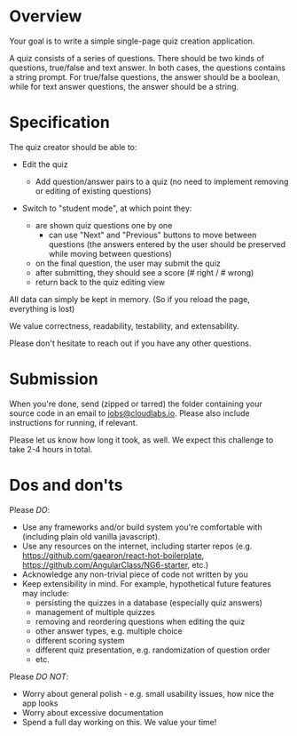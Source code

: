 # Overview

Your goal is to write a simple single-page quiz creation application.

A quiz consists of a series of questions.
There should be two kinds of questions, true/false and text answer.
In both cases, the questions contains a string prompt.
For true/false questions, the answer should be a boolean,
while for text answer questions, the answer should be a string.

# Specification

The quiz creator should be able to:

- Edit the quiz
  - Add question/answer pairs to a quiz
    (no need to implement removing or editing of existing questions)

- Switch to "student mode", at which point they:
  - are shown quiz questions one by one
    - can use "Next" and "Previous" buttons to move between questions
      (the answers entered by the user should be preserved while moving between questions)
  - on the final question, the user may submit the quiz
  - after submitting, they should see a score (# right / # wrong)
  - return back to the quiz editing view

All data can simply be kept in memory. (So if you reload the page, everything is lost)

We value correctness, readability, testability, and extensability.

Please don't hesitate to reach out if you have any other questions.

# Submission

When you're done, send (zipped or tarred) the folder containing your source code
in an email to jobs@cloudlabs.io.
Please also include instructions for running, if relevant.

Please let us know how long it took, as well.
We expect this challenge to take 2-4 hours in total.

# Dos and don'ts

Please *DO*:
- Use any frameworks and/or build system you're comfortable with (including plain old vanilla javascript).
- Use any resources on the internet, including starter repos
  (e.g. https://github.com/gaearon/react-hot-boilerplate, https://github.com/AngularClass/NG6-starter, etc.)
- Acknowledge any non-trivial piece of code not written by you
- Keep extensibility in mind.  For example, hypothetical future features may include:
  - persisting the quizzes in a database (especially quiz answers)
  - management of multiple quizzes
  - removing and reordering questions when editing the quiz
  - other answer types, e.g. multiple choice
  - different scoring system
  - different quiz presentation, e.g. randomization of question order
  - etc.

Please *DO NOT*:
- Worry about general polish - e.g. small usability issues, how nice the app looks
- Worry about excessive documentation
- Spend a full day working on this.  We value your time!

